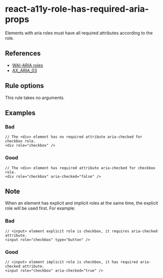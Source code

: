 # react-a11y-role-has-required-aria-props

Elements with aria roles must have all required attributes according to the role.

## References

-   [WAI-ARIA roles](https://www.w3.org/TR/wai-aria-1.1/#role_definitions)
-   [AX_ARIA_03](https://github.com/GoogleChrome/accessibility-developer-tools/wiki/Audit-Rules#ax_aria_03)

## Rule options

This rule takes no arguments.

## Examples

### Bad

```tsx
// The <div> element has no required attribute aria-checked for checkbox role.
<div role="checkbox" />
```

### Good

```tsx
// The <div> element has required attribute aria-checked for checkbox role.
<div role="checkbox" aria-checked="false" />
```

## Note

When an element has explicit and implicit roles at the same time, the explicit role will be used first.
For example:

### Bad

```tsx
// <input> element explicit role is checkbox, it requires aria-checked attribute.
<input role="checkbox" type="button" />
```

### Good

```tsx
// <input> element implicit role is checkbox, it has required aria-checked attribute.
<input role="checkbox" aria-checked="true" />
```
